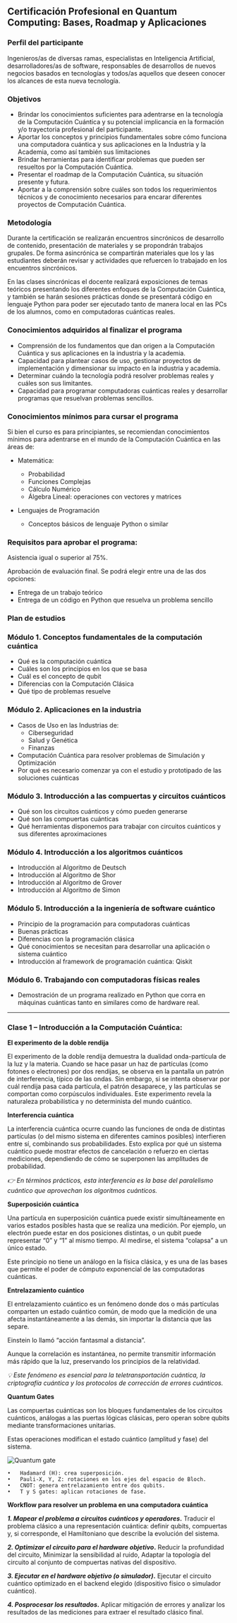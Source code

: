 ## Certificación Profesional en Quantum Computing: Bases, Roadmap y Aplicaciones

### Perfil del participante

Ingenieros/as de diversas ramas, especialistas en Inteligencia Artificial, desarrolladores/as de software, responsables de desarrollos de nuevos negocios basados en tecnologías y todos/as aquellos que deseen conocer los alcances de esta nueva tecnología. 

### Objetivos

- Brindar los conocimientos suficientes para adentrarse en la tecnología de la Computación Cuántica y su potencial implicancia en la formación y/o trayectoria profesional del participante.
- Aportar los conceptos y principios fundamentales sobre cómo funciona una computadora cuántica y sus aplicaciones en la Industria y la Academia, como así también sus limitaciones
- Brindar herramientas para identificar problemas que pueden ser resueltos por la Computación Cuántica.
- Presentar el roadmap de la Computación Cuántica, su situación presente y futura.
- Aportar a la comprensión sobre cuáles son todos los requerimientos técnicos y de conocimiento necesarios para encarar diferentes proyectos de Computación Cuántica.

### Metodología

Durante la certificación se realizarán encuentros sincrónicos de desarrollo de contenido, presentación de materiales y se propondrán trabajos grupales. De forma asincrónica se compartirán materiales que los y las estudiantes deberán revisar y actividades que refuercen lo trabajado en los encuentros sincrónicos.

En las clases sincrónicas el docente realizará exposiciones de temas teóricos presentando los diferentes enfoques de la Computación Cuántica, y también se harán sesiones prácticas donde se presentará código en lenguaje Python para poder ser ejecutado tanto de manera local en las PCs de los alumnos, como en computadoras cuánticas reales.

### Conocimientos adquiridos al finalizar el programa

- Comprensión de los fundamentos que dan origen a la Computación Cuántica y sus aplicaciones en la industria y la academia.
- Capacidad para plantear casos de uso, gestionar proyectos de implementación y dimensionar su impacto en la industria y academia.
- Determinar cuándo la tecnología podrá resolver problemas reales y cuáles son sus limitantes.
- Capacidad para programar computadoras cuánticas reales y desarrollar programas que resuelvan problemas sencillos.

### Conocimientos mínimos para cursar el programa

Si bien el curso es para principiantes, se recomiendan conocimientos mínimos para adentrarse en el mundo de la Computación Cuántica en las áreas de:

- Matemática:
  - Probabilidad
  - Funciones Complejas
  - Cálculo Numérico 
  - Álgebra Lineal: operaciones con vectores y matrices

- Lenguajes de Programación
  - Conceptos básicos de lenguaje Python o similar

### Requisitos para aprobar el programa:

Asistencia igual o superior al 75%.

Aprobación de evaluación final. Se podrá elegir entre una de las dos opciones:

- Entrega de un trabajo teórico
- Entrega de un código en Python que resuelva un problema sencillo

### Plan de estudios

### Módulo 1. Conceptos fundamentales de la computación cuántica
- Qué es la computación cuántica
- Cuáles son los principios en los que se basa
- Cuál es el concepto de qubit
- Diferencias con la Computación Clásica
- Qué tipo de problemas resuelve

### Módulo 2. Aplicaciones en la industria
- Casos de Uso en las Industrias de:
  - Ciberseguridad
  - Salud y Genética
  - Finanzas
- Computación Cuántica para resolver problemas de Simulación y Optimización
- Por qué es necesario comenzar ya con el estudio y prototipado de las soluciones cuánticas

### Módulo 3. Introducción a las compuertas y circuitos cuánticos
- Qué son los circuitos cuánticos y cómo pueden generarse
- Qué son las compuertas cuánticas
- Qué herramientas disponemos para trabajar con circuitos cuánticos y sus diferentes aproximaciones

### Módulo 4. Introducción a los algoritmos cuánticos
- Introducción al Algoritmo de Deutsch
- Introducción al Algoritmo de Shor
- Introducción al Algoritmo de Grover
- Introducción al Algoritmo de Simon

### Módulo 5. Introducción a la ingeniería de software cuántico
- Principio de la programación para computadoras cuánticas
- Buenas prácticas
- Diferencias con la programación clásica
- Qué conocimientos se necesitan para desarrollar una aplicación o sistema cuántico
- Introducción al framework de programación cuántica: Qiskit

### Módulo 6. Trabajando con computadoras físicas reales
- Demostración de un programa realizado en Python que corra en máquinas cuánticas tanto en similares como de hardware real.
_______ 

### **Clase 1 – Introducción a la Computación Cuántica**: 

**El experimento de la doble rendija**

El experimento de la doble rendija demuestra la dualidad onda-partícula de la luz y la materia.
Cuando se hace pasar un haz de partículas (como fotones o electrones) por dos rendijas, se observa en la pantalla un patrón de interferencia, típico de las ondas.
Sin embargo, si se intenta observar por cuál rendija pasa cada partícula, el patrón desaparece, y las partículas se comportan como corpúsculos individuales.
Este experimento revela la naturaleza probabilística y no determinista del mundo cuántico.

**Interferencia cuántica**

La interferencia cuántica ocurre cuando las funciones de onda de distintas partículas (o del mismo sistema en diferentes caminos posibles) interfieren entre sí, combinando sus probabilidades.
Esto explica por qué un sistema cuántico puede mostrar efectos de cancelación o refuerzo en ciertas mediciones, dependiendo de cómo se superponen las amplitudes de probabilidad.

_👉 En términos prácticos, esta interferencia es la base del paralelismo cuántico que aprovechan los algoritmos cuánticos._

**Superposición cuántica**

Una partícula en superposición cuántica puede existir simultáneamente en varios estados posibles hasta que se realiza una medición.
Por ejemplo, un electrón puede estar en dos posiciones distintas, o un qubit puede representar “0” y “1” al mismo tiempo.
Al medirse, el sistema “colapsa” a un único estado.

Este principio no tiene un análogo en la física clásica, y es una de las bases que permite el poder de cómputo exponencial de las computadoras cuánticas.

**Entrelazamiento cuántico**

El entrelazamiento cuántico es un fenómeno donde dos o más partículas comparten un estado cuántico común, de modo que la medición de una afecta instantáneamente a las demás, sin importar la distancia que las separe.

Einstein lo llamó “acción fantasmal a distancia”.

Aunque la correlación es instantánea, no permite transmitir información más rápido que la luz, preservando los principios de la relatividad.

_💡 Este fenómeno es esencial para la teletransportación cuántica, la criptografía cuántica y los protocolos de corrección de errores cuánticos._

**Quantum Gates**

Las compuertas cuánticas son los bloques fundamentales de los circuitos cuánticos, análogas a las puertas lógicas clásicas, pero operan sobre qubits mediante transformaciones unitarias.

Estas operaciones modifican el estado cuántico (amplitud y fase) del sistema.

![Quantum gate](./images/QuantumGates.png)

	•	Hadamard (H): crea superposición.
	•	Pauli-X, Y, Z: rotaciones en los ejes del espacio de Bloch.
	•	CNOT: genera entrelazamiento entre dos qubits.
	•	T y S gates: aplican rotaciones de fase.

**Workflow para resolver un problema en una computadora cuántica**

**_1. Mapear el problema a circuitos cuánticos y operadores_.** Traducir el problema clásico a una representación cuántica: definir qubits, compuertas y, si corresponde, el Hamiltoniano que describe la evolución del sistema.

**_2. Optimizar el circuito para el hardware objetivo_.** Reducir la profundidad del circuito, Minimizar la sensibilidad al ruido, Adaptar la topología del circuito al conjunto de compuertas nativas del dispositivo.

**_3. Ejecutar en el hardware objetivo (o simulador)_.** Ejecutar el circuito cuántico optimizado en el backend elegido (dispositivo físico o simulador cuántico).

**_4. Posprocesar los resultados_.** Aplicar mitigación de errores y analizar los resultados de las mediciones para extraer el resultado clásico final.
